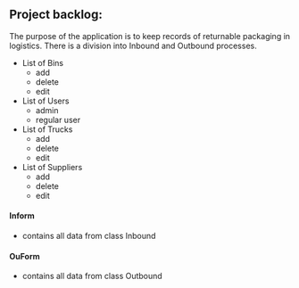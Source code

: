 ## Project backlog:

The purpose of the application is to keep records
of returnable packaging in logistics. There 
is a division into Inbound and Outbound processes.

- List of Bins
    - add
    - delete
    - edit
- List of Users
    - admin
    - regular user
- List of Trucks
    - add
    - delete
    - edit
- List of Suppliers 
    - add
    - delete
    - edit
#### Inform 
 - contains all data from class Inbound
#### OuForm
 - contains all data from class Outbound
      

